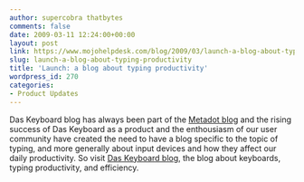 ```yaml
---
author: supercobra thatbytes
comments: false
date: 2009-03-11 12:24:00+00:00
layout: post
link: https://www.mojohelpdesk.com/blog/2009/03/launch-a-blog-about-typing-productivity/
slug: launch-a-blog-about-typing-productivity
title: 'Launch: a blog about typing productivity'
wordpress_id: 270
categories:
- Product Updates
---
```


Das Keyboard blog has always been part of the [Metadot blog](http://defragit.blogspot.com/) and the rising success of Das Keyboard as a product and the enthousiasm of our user community have created the need to have a blog specific to the topic of typing, and more generally about input devices and how they affect our daily productivity. So visit [Das Keyboard blog](http://www.daskeyboard.com/blog), the blog about keyboards, typing productivity, and efficiency.
